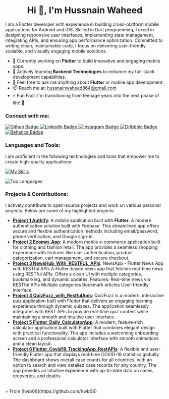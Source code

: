  <h1 align="center">Hi 👋, I'm Hussnain Waheed</h1>

I am a Flutter developer with experience in building cross-platform mobile applications for Android and iOS. Skilled in Dart programming, I excel in designing responsive user interfaces, implementing state management, integrating APIs, and ensuring app performance optimization. Committed to writing clean, maintainable code, I focus on delivering user-friendly, scalable, and visually engaging mobile solutions.

- 🔭 Currently working on **Flutter** to build innovative and engaging mobile apps.
- 🌱 Actively learning **Backend Technologies** to enhance my full-stack development capabilities.
- 💬 Feel free to ask me anything about **Flutter** or mobile app development.
- 📫 Reach me at: hussnainwaheed864@gmail.com
- ⚡ Fun Fact: I'm transitioning from teenage years into the next phase of life! 🎉
  
### Connect with me:
<div id="badges">
  <a href="https://github.com/hwb06">
    <img src="https://img.shields.io/badge/Github-white?style=for-the-badge&logo=Github&logoColor=black" alt="Github Badge"/>
  </a>
  <a href="https://www.linkedin.com/in/hussnain-waheed-7686481a6/">
    <img src="https://img.shields.io/badge/LinkedIn-blue?style=for-the-badge&logo=linkedin&logoColor=white" alt="LinkedIn Badge"/>
</a>
   <a href="https://www.instagram.com/hussnain_waheed7/">
    <img src="https://img.shields.io/badge/Instagram-purple?style=for-the-badge&logo=instagram&logoColor=white" alt="Instagram Badge"/>
  </a>
  <a href="https://dribbble.com/hwb06">
    <img src="https://img.shields.io/badge/Dribbble-pink?style=for-the-badge&logo=dribbble&logoColor=white" alt="Dribbble Badge"/>
</a>
  <a href="https://www.behance.net/techubsolutions">
    <img src="https://img.shields.io/badge/Behance-0057ff?style=for-the-badge&logo=behance&logoColor=white" alt="Behance Badge"/>
</a>

</div>

### Languages and Tools:
I am proficient in the following technologies and tools that empower me to create high-quality applications:

[![My Skills](https://skillicons.dev/icons?i=flutter,dart,firebase,github,git,postman,figma,xd&perline=5)](https://skillicons.dev)

![Top Languages](https://github-readme-stats.vercel.app/api/top-langs/?username=hwb06&theme=dark)

### Projects & Contributions:
I actively contribute to open-source projects and work on various personal projects. Below are some of my highlighted projects:

- **[Project 1 Authify](https://github.com/hwb06/Authify)**: A mobile application built with **Flutter**. A modern authentication solution built with Firebase. This streamlined app offers secure and flexible authentication methods including email/password, phone verification, and Google sign-in. 
- **[Project 2 Ecomm_App](https://github.com/hwb06/Ecomm_App)**: 
A modern mobile e-commerce application built for clothing and fashion retail. The app provides a seamless shopping experience with features like user authentication, product categorization, cart management, and secure checkout.
- **[Project 3 NewsHub_With_RESTFUL_APIs](https://github.com/hwb06/NewsHub_With_RESTFUL_APIs)**: NewsApp - Flutter News App with RESTful APIs A Flutter-based news app that fetches real-time news using RESTful APIs. Offers a clean UI with multiple categories, bookmarking, and dynamic updates. Features: Real-time news via RESTful APIs Multiple categories Bookmark articles User-friendly interface
- **[Project 4 QuizFuzz_with_RestfulApis](https://github.com/hwb06/QuizFuzz_with_RestfulApis)**: QuizFuzz is a modern, interactive quiz application built with Flutter that delivers an engaging learning experience through dynamic quizzes. The application seamlessly integrates with REST APIs to provide real-time quiz content while maintaining a smooth and intuitive user interface.
- **[Project 5 Flutter_Daily_CalculatorApp](https://github.com/hwb06/Flutter_Daily_CalculatorApp)**: A modern, feature-rich calculator application built with Flutter that combines elegant design with practical functionality. The app includes a welcoming onboarding screen and a professional calculator interface with smooth animations and a clean layout.
- **[Project 6 Flutter_Covid19_TrackingApp_RestAPIs](https://github.com/hwb06/Flutter_Covid19_TrackingApp_RestAPIs)**: A flexible and user-friendly Flutter app that displays real-time COVID-19 statistics globally. The dashboard shows overall case counts for all countries, with an option to search and view detailed case records for any country. The app provides an intuitive experience with up-to-date data on cases, recoveries, and deaths
  


<br>
⭐️ From [hwb06](https://github.com/hwb06)
